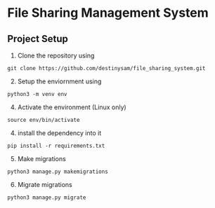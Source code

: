 # File Sharing Management System


## Project Setup

1. Clone the repository using
```
git clone https://github.com/destinysam/file_sharing_system.git
```
2. Setup the enviornment using
```
python3 -m venv env
```
4. Activate the environment (Linux only)
```
source env/bin/activate
```
4. install the dependency into it
```
pip install -r requirements.txt
```
5. Make migrations
```
python3 manage.py makemigrations
```
6. Migrate migrations
```
python3 manage.py migrate
```




